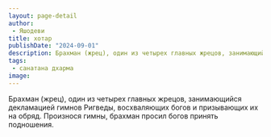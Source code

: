 ```yaml
---
layout: page-detail
author:
 - Яшодеви
title: хотар
publishDate: "2024-09-01"
description: Брахман (жрец), один из четырех главных жрецов, занимающийся декламацией гимнов Ригведы, восхваляющих богов и призывающих их на обряд. Произнося гимны, брахман просил богов принять подношения.
tags:
 - санатана дхарма
image: 
---
```


Брахман (жрец), один из четырех главных жрецов, занимающийся декламацией гимнов Ригведы, восхваляющих богов и призывающих их на обряд. Произнося гимны, брахман просил богов принять подношения.

